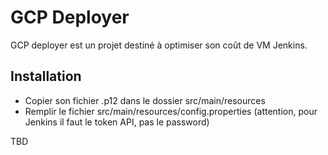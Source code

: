 # GCP Deployer

GCP deployer est un projet destiné à optimiser son coût de VM Jenkins.

## Installation
- Copier son fichier .p12 dans le dossier src/main/resources
- Remplir le fichier src/main/resources/config.properties (attention, pour Jenkins il faut le token API, pas le password)


TBD
